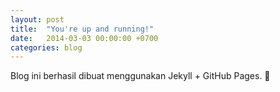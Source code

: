 ```yaml
---
layout: post
title:  "You're up and running!"
date:   2014-03-03 00:00:00 +0700
categories: blog
---
```


Blog ini berhasil dibuat menggunakan Jekyll + GitHub Pages. 🎉
